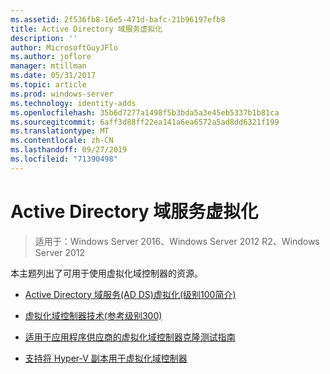```yaml
---
ms.assetid: 2f536fb8-16e5-471d-bafc-21b96197efb8
title: Active Directory 域服务虚拟化
description: ''
author: MicrosoftGuyJFlo
ms.author: joflore
manager: mtillman
ms.date: 05/31/2017
ms.topic: article
ms.prod: windows-server
ms.technology: identity-adds
ms.openlocfilehash: 35b6d7277a1498f5b3bda5a3e45eb5337b1b81ca
ms.sourcegitcommit: 6aff3d88ff22ea141a6ea6572a5ad8dd6321f199
ms.translationtype: MT
ms.contentlocale: zh-CN
ms.lasthandoff: 09/27/2019
ms.locfileid: "71390498"
---
```

# <a name="active-directory-domain-services-virtualization"></a>Active Directory 域服务虚拟化

>适用于：Windows Server 2016、Windows Server 2012 R2、Windows Server 2012

本主题列出了可用于使用虚拟化域控制器的资源。  
  
-   [Active Directory 域服务&#40;AD DS&#41;虚拟化&#40;级别100简介&#41;](../../../ad-ds/Introduction-to-Active-Directory-Domain-Services-AD-DS-Virtualization-Level-100.md)  
  
-   [虚拟化域控制器技术&#40;参考级别300&#41;](../../../ad-ds/deploy/virtual-dc/Virtualized-Domain-Controller-Technical-Reference--Level-300-.md)  
  
-   [适用于应用程序供应商的虚拟化域控制器克隆测试指南](../../../ad-ds/reference/virtual-dc/Virtualized-Domain-Controller-Cloning-Test-Guidance-for-Application-Vendors.md)  
  
-   [支持将 Hyper-V 副本用于虚拟化域控制器](../../../ad-ds/get-started/virtual-dc/Support-for-using-Hyper-V-Replica-for-virtualized-domain-controllers.md)  
  


